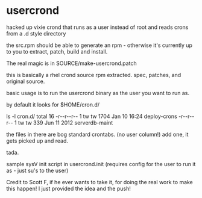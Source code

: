 usercrond
=========

hacked up vixie crond that runs as a user instead of root and reads crons from a .d style directory


the src.rpm should be able to generate an rpm - otherwise it's currently up to you to extract, patch, build and install.


The real magic is in SOURCE/make-usercrond.patch

this is basically a rhel crond source rpm extracted.  spec, patches, and original source.

basic usage is to run the usercrond binary as the user you want to run as.

by default it looks for $HOME/cron.d/

ls -l cron.d/
total 16
-r--r--r-- 1 tw tw 1704 Jan 10 16:24 deploy-crons
-r--r--r-- 1 tw tw  339 Jun 11  2012 serverdb-maint

the files in there are bog standard crontabs.  (no user column!)   add one, it gets picked up and read.


tada.

sample sysV init script in usercrond.init (requires config for the user to run it as - just su's to the user)



Credit to Scott F, if he ever wants to take it, for doing the real work to make this happen!  I just provided the idea and the push!
